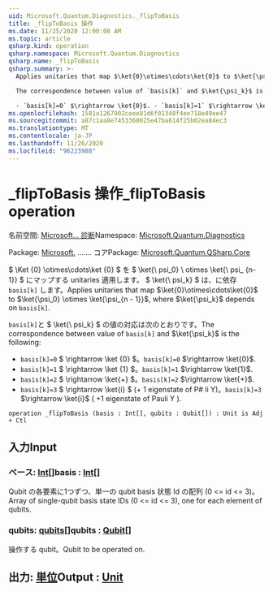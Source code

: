 ```yaml
---
uid: Microsoft.Quantum.Diagnostics._flipToBasis
title: _flipToBasis 操作
ms.date: 11/25/2020 12:00:00 AM
ms.topic: article
qsharp.kind: operation
qsharp.namespace: Microsoft.Quantum.Diagnostics
qsharp.name: _flipToBasis
qsharp.summary: >-
  Applies unitaries that map $\ket{0}\otimes\cdots\ket{0}$ to $\ket{\psi_0} \otimes \ket{\psi_{n - 1}}$, where $\ket{\psi_k}$ depends on `basis[k]`.

  The correspondence between value of `basis[k]` and $\ket{\psi_k}$ is the following:

  - `basis[k]=0` $\rightarrow \ket{0}$. - `basis[k]=1` $\rightarrow \ket{1}$. - `basis[k]=2` $\rightarrow \ket{+}$. - `basis[k]=3` $\rightarrow \ket{i}$ ( +1 eigenstate of Pauli Y ).
ms.openlocfilehash: 1581a1267902ceee81d6f01348f4ee718e49ee47
ms.sourcegitcommit: a87c1aa8e7453360025e47ba614f25b02ea84ec3
ms.translationtype: MT
ms.contentlocale: ja-JP
ms.lasthandoff: 11/26/2020
ms.locfileid: "96223988"
---
```

# <a name="_fliptobasis-operation"></a><span data-ttu-id="10ef8-102">_flipToBasis 操作</span><span class="sxs-lookup"><span data-stu-id="10ef8-102">_flipToBasis operation</span></span>

<span data-ttu-id="10ef8-103">名前空間: [Microsoft... 診断](xref:Microsoft.Quantum.Diagnostics)</span><span class="sxs-lookup"><span data-stu-id="10ef8-103">Namespace: [Microsoft.Quantum.Diagnostics](xref:Microsoft.Quantum.Diagnostics)</span></span>

<span data-ttu-id="10ef8-104">Package: [Microsoft.](https://nuget.org/packages/Microsoft.Quantum.QSharp.Core) ....... コア</span><span class="sxs-lookup"><span data-stu-id="10ef8-104">Package: [Microsoft.Quantum.QSharp.Core](https://nuget.org/packages/Microsoft.Quantum.QSharp.Core)</span></span>


<span data-ttu-id="10ef8-105">$ \Ket {0} \otimes\cdots\ket {0} $ を $ \ket{\ psi_0} \ otimes \ket{\ psi_ {n-1}} $ にマップする unitaries 適用します。 $ \ket{\ psi_k} $ は、に依存 `basis[k]` します。</span><span class="sxs-lookup"><span data-stu-id="10ef8-105">Applies unitaries that map $\ket{0}\otimes\cdots\ket{0}$ to $\ket{\psi_0} \otimes \ket{\psi_{n - 1}}$, where $\ket{\psi_k}$ depends on `basis[k]`.</span></span>

<span data-ttu-id="10ef8-106">`basis[k]`と $ \ket{\ psi_k} $ の値の対応は次のとおりです。</span><span class="sxs-lookup"><span data-stu-id="10ef8-106">The correspondence between value of `basis[k]` and $\ket{\psi_k}$ is the following:</span></span>

- <span data-ttu-id="10ef8-107">`basis[k]=0` $ \rightarrow \ket {0} $。</span><span class="sxs-lookup"><span data-stu-id="10ef8-107">`basis[k]=0` $\rightarrow \ket{0}$.</span></span>
- <span data-ttu-id="10ef8-108">`basis[k]=1` $ \rightarrow \ket {1} $。</span><span class="sxs-lookup"><span data-stu-id="10ef8-108">`basis[k]=1` $\rightarrow \ket{1}$.</span></span>
- <span data-ttu-id="10ef8-109">`basis[k]=2` $ \rightarrow \ket{+} $。</span><span class="sxs-lookup"><span data-stu-id="10ef8-109">`basis[k]=2` $\rightarrow \ket{+}$.</span></span>
- <span data-ttu-id="10ef8-110">`basis[k]=3` $ \rightarrow \ket{i} $ (+ 1 eigenstate of P# li Y)。</span><span class="sxs-lookup"><span data-stu-id="10ef8-110">`basis[k]=3` $\rightarrow \ket{i}$ ( +1 eigenstate of Pauli Y ).</span></span>

```qsharp
operation _flipToBasis (basis : Int[], qubits : Qubit[]) : Unit is Adj + Ctl
```


## <a name="input"></a><span data-ttu-id="10ef8-111">入力</span><span class="sxs-lookup"><span data-stu-id="10ef8-111">Input</span></span>

### <a name="basis--int"></a><span data-ttu-id="10ef8-112">ベース: [Int](xref:microsoft.quantum.lang-ref.int)[]</span><span class="sxs-lookup"><span data-stu-id="10ef8-112">basis : [Int](xref:microsoft.quantum.lang-ref.int)[]</span></span>

<span data-ttu-id="10ef8-113">Qubit の各要素に1つずつ、単一の qubit basis 状態 Id の配列 (0 <= id <= 3)。</span><span class="sxs-lookup"><span data-stu-id="10ef8-113">Array of single-qubit basis state IDs (0 <= id <= 3), one for each element of qubits.</span></span>


### <a name="qubits--qubit"></a><span data-ttu-id="10ef8-114">qubits: [qubits](xref:microsoft.quantum.lang-ref.qubit)[]</span><span class="sxs-lookup"><span data-stu-id="10ef8-114">qubits : [Qubit](xref:microsoft.quantum.lang-ref.qubit)[]</span></span>

<span data-ttu-id="10ef8-115">操作する qubit。</span><span class="sxs-lookup"><span data-stu-id="10ef8-115">Qubit to be operated on.</span></span>



## <a name="output--unit"></a><span data-ttu-id="10ef8-116">出力: [単位](xref:microsoft.quantum.lang-ref.unit)</span><span class="sxs-lookup"><span data-stu-id="10ef8-116">Output : [Unit](xref:microsoft.quantum.lang-ref.unit)</span></span>


